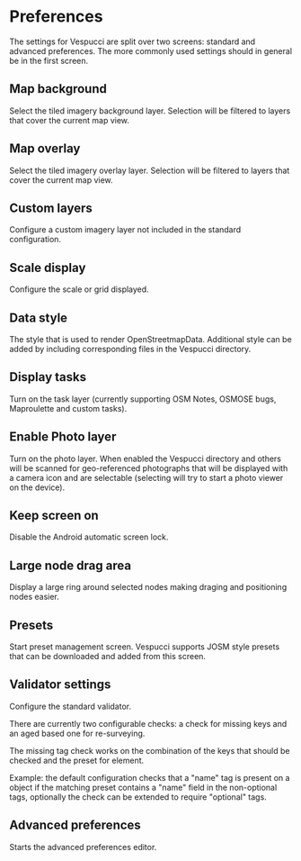 # Preferences

The settings for Vespucci are split over two screens: standard and advanced preferences. The more commonly used settings should in general be in the first screen.

## Map background

Select the tiled imagery background layer. Selection will be filtered to layers that cover the current map view.

## Map overlay

Select the tiled imagery overlay layer. Selection will be filtered to layers that cover the current map view.

## Custom layers

Configure a custom imagery layer not included in the standard configuration.

## Scale display

Configure the scale or grid displayed.

## Data style

The style that is used to render OpenStreetmapData. Additional style can be added by including corresponding files in the Vespucci directory.

## Display tasks

Turn on the task layer (currently supporting OSM Notes, OSMOSE bugs, Maproulette and custom tasks).

## Enable Photo layer

Turn on the photo layer. When enabled the Vespucci directory and others will be scanned for geo-referenced photographs that will be displayed with a camera icon and are selectable (selecting will try to start a photo viewer on the device).

## Keep screen on

Disable the Android automatic screen lock.

## Large node drag area

Display a large ring around selected nodes making draging and positioning nodes easier.

## Presets

Start preset management screen. Vespucci supports JOSM style presets that can be downloaded and added from this screen.

## Validator settings

Configure the standard validator.

There are currently two configurable checks: a check for missing keys and an aged based one for re-surveying.

The missing tag check works on the combination of the keys that should be checked and the preset for element.

Example: the default configuration checks that a "name" tag is present on a object if the matching preset contains a "name" field in the non-optional tags, optionally the check can be extended to require "optional" tags.

## Advanced preferences

Starts the advanced preferences editor.